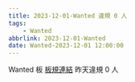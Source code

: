 ```yaml
---
title: 2023-12-01-Wanted 違規 0 人
tags:
    - Wanted
abbrlink: 2023-12-01-Wanted
date: Wanted-2023-12-01 12:00:00
---
```

Wanted 板 [板規連結](https://www.ptt.cc/bbs/Wanted/M.1608829773.A.D3B.html)
昨天違規 0 人
